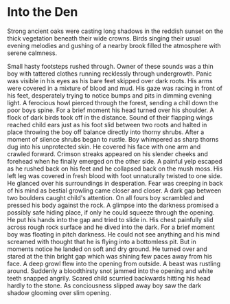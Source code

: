 # Into the Den

Strong ancient oaks were casting long shadows in the reddish sunset on the
thick vegetation beneath their wide crowns. Birds singing their usual evening
melodies and gushing of a nearby brook filled the atmosphere with serene
calmness.

Small hasty footsteps rushed through. Owner of these sounds was a thin boy with
tattered clothes running recklessly through undergrowth. Panic was visible in
his eyes as his bare feet skipped over dark roots. His arms were covered in a
mixture of blood and mud. His gaze was racing in front of his feet, desperately
trying to notice bumps and pits in dimming evening light. A ferocious howl
pierced through the forest, sending a chill down the poor boys spine. For a
brief moment his head turned over his shoulder. A flock of dark birds took off
in the distance. Sound of their flapping wings reached child ears just as his
foot slid between two roots and halted in place throwing the boy off balance
directly into thorny shrubs. After a moment of silence shrubs began to rustle.
Boy whimpered as sharp thorns dug into his unprotected skin. He covered his
face with one arm and crawled forward. Crimson streaks appeared on his slender
cheeks and forehead when he finally emerged on the other side. A painful yelp
escaped as he rushed back on his feet and he collapsed back on the mush moss.
His left leg was covered in fresh blood with foot unnaturally twisted to one
side. He glanced over his surroundings in desperation. Fear was creeping in
back of his mind as bestial growling came closer and closer. A dark gap between
two boulders caught child's attention. On all fours boy scrambled and pressed
his body against the rock. A glimpse into the darkness promised a possibly safe
hiding place, if only he could squeeze through the opening. He put his hands
into the gap and tried to slide in. His chest painfully slid across rough rock
surface and he dived into the dark. For a brief moment boy was floating in
pitch darkness. He could not see anything and his mind screamed with thought
that he is flying into a bottomless pit. But in moments notice he landed on
soft and dry ground. He turned over and stared at the thin bright gap which was
shining few paces away from his face. A deep growl flew into the opening from
outside. A beast was rustling around. Suddenly a bloodthirsty snot jammed into
the opening and white teeth snapped angrily. Scared child scurried backwards
hitting his head hardly to the stone. As conciousness slipped away boy saw the
dark shadow glooming over slim opening.



